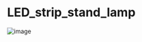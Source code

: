 # LED_strip_stand_lamp
![image](https://github.com/saeedniko/LED_strip_stand_lamp/assets/118315460/69f835cd-c9c8-477e-b0a3-902b56f5f374)
